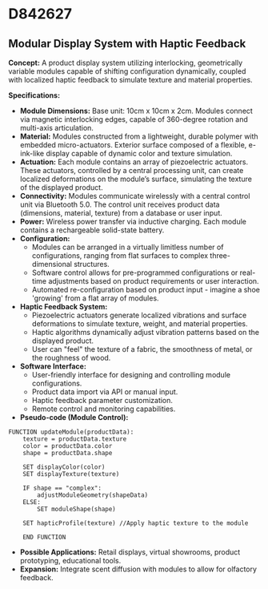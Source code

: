 # D842627

## Modular Display System with Haptic Feedback

**Concept:** A product display system utilizing interlocking, geometrically variable modules capable of shifting configuration dynamically, coupled with localized haptic feedback to simulate texture and material properties.

**Specifications:**

*   **Module Dimensions:** Base unit: 10cm x 10cm x 2cm. Modules connect via magnetic interlocking edges, capable of 360-degree rotation and multi-axis articulation.
*   **Material:** Modules constructed from a lightweight, durable polymer with embedded micro-actuators. Exterior surface composed of a flexible, e-ink-like display capable of dynamic color and texture simulation.
*   **Actuation:** Each module contains an array of piezoelectric actuators. These actuators, controlled by a central processing unit, can create localized deformations on the module’s surface, simulating the texture of the displayed product.
*   **Connectivity:** Modules communicate wirelessly with a central control unit via Bluetooth 5.0. The control unit receives product data (dimensions, material, texture) from a database or user input.
*   **Power:** Wireless power transfer via inductive charging. Each module contains a rechargeable solid-state battery.
*   **Configuration:**
    *   Modules can be arranged in a virtually limitless number of configurations, ranging from flat surfaces to complex three-dimensional structures.
    *   Software control allows for pre-programmed configurations or real-time adjustments based on product requirements or user interaction.
    *   Automated re-configuration based on product input - imagine a shoe 'growing' from a flat array of modules.
*   **Haptic Feedback System:**
    *   Piezoelectric actuators generate localized vibrations and surface deformations to simulate texture, weight, and material properties.
    *   Haptic algorithms dynamically adjust vibration patterns based on the displayed product.
    *   User can "feel" the texture of a fabric, the smoothness of metal, or the roughness of wood.
*   **Software Interface:**
    *   User-friendly interface for designing and controlling module configurations.
    *   Product data import via API or manual input.
    *   Haptic feedback parameter customization.
    *   Remote control and monitoring capabilities.
*   **Pseudo-code (Module Control):**

```
FUNCTION updateModule(productData):
    texture = productData.texture
    color = productData.color
    shape = productData.shape
    
    SET displayColor(color)
    SET displayTexture(texture)
    
    IF shape == "complex":
        adjustModuleGeometry(shapeData) 
    ELSE:
        SET moduleShape(shape)
        
    SET hapticProfile(texture) //Apply haptic texture to the module
    
    END FUNCTION
```

*   **Possible Applications:** Retail displays, virtual showrooms, product prototyping, educational tools. 
* **Expansion:** Integrate scent diffusion with modules to allow for olfactory feedback.